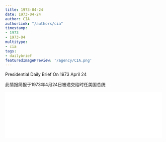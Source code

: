 ```yaml
---
title: 1973-04-24
date: 1973-04-24
author: CIA 
authorLink: "/authors/cia"
timestamp: 
- 1973
- 1973-04
multitype: 
- cia
tags: 
- dailybrief
featuredImagePreview: '/agency/CIA.png'
---
```



Presidential Daily Brief On 1973 April 24

此情报简报于1973年4月24日被递交给时任美国总统

<!--more-->





<div id="over" style="width:100%; overflow:hidden"> <iframe id="sFrame" name="sFrame" frameborder="no" border="0"  allowfullscreen marginwidth="0" scrolling="no" src = " /CIA/1973-04-24.html "  style = " position:absulute; width: 806px; top: 300;" > </iframe> </div>
